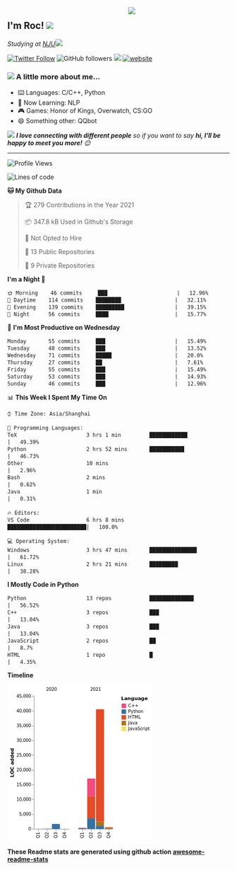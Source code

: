 <img align='right' src="https://media.giphy.com/media/M9gbBd9nbDrOTu1Mqx/giphy.gif" width="230">
<h2>I'm Roc! <img src="https://media.giphy.com/media/12oufCB0MyZ1Go/giphy.gif" width="50"></h2>
<p><em>Studying at <a href="http://www.nju.edu.cn">NJU</a><img src="https://media.giphy.com/media/WUlplcMpOCEmTGBtBW/giphy.gif" width="50"> 
</em></p>

[![Twitter Follow](https://img.shields.io/twitter/follow/Roc78862980?label=Follow)](https://twitter.com/intent/follow?screen_name=Roc78862980)
![GitHub followers](https://img.shields.io/github/followers/roc136?label=Follow&style=social)
![](https://visitor-badge.glitch.me/badge?page_id=Roc136.Roc136)
[![website](https://img.shields.io/badge/Website-46a2f1.svg?&style=flat-square&logo=Google-Chrome&logoColor=white&link=https://blog.roc136.top)](https://blog.roc136.top)
<!-- ![Waka Readme](https://github.com/anmol098/anmol098/workflows/Waka%20Readme/badge.svg) -->
<!-- [![Linkedin: anmol](https://img.shields.io/badge/-anmol-blue?style=flat-square&logo=Linkedin&logoColor=white&link=https://www.linkedin.com/in/anmol-p-singh/)](https://www.linkedin.com/in/anmol-p-singh/) -->

### <img src="https://media.giphy.com/media/VgCDAzcKvsR6OM0uWg/giphy.gif" width="50"> A little more about me...  

- ⌨️ Languages: C/C++, Python
- 🌱 Now Learning: NLP
- 🎮 Games: Honor of Kings, Overwatch, CS:GO
- 😄 Something other: QQbot

<img src="https://media.giphy.com/media/LnQjpWaON8nhr21vNW/giphy.gif" width="60"> <em><b>I love connecting with different people</b> so if you want to say <b>hi, I'll be happy to meet you more!</b> 😊</em>

---
<!--START_SECTION:waka-->
![Profile Views](http://img.shields.io/badge/Profile%20Views-8-blue)

![Lines of code](https://img.shields.io/badge/From%20Hello%20World%20I%27ve%20Written-60232%20lines%20of%20code-blue)

**🐱 My Github Data** 

> 🏆 279 Contributions in the Year 2021
 > 
> 📦 347.8 kB Used in Github's Storage 
 > 
> 🚫 Not Opted to Hire
 > 
> 📜 13 Public Repositories 
 > 
> 🔑 9 Private Repositories  
 > 
**I'm a Night 🦉** 

```text
🌞 Morning    46 commits     ███                      |   12.96% 
🌆 Daytime    114 commits    ████████                 |   32.11% 
🌃 Evening    139 commits    █████████                |   39.15% 
🌙 Night      56 commits     ████                     |   15.77%

```
📅 **I'm Most Productive on Wednesday** 

```text
Monday       55 commits     ███                      |   15.49% 
Tuesday      48 commits     ███                      |   13.52% 
Wednesday    71 commits     █████                    |   20.0% 
Thursday     27 commits     ██                       |   7.61% 
Friday       55 commits     ███                      |   15.49% 
Saturday     53 commits     ███                      |   14.93% 
Sunday       46 commits     ███                      |   12.96%

```


📊 **This Week I Spent My Time On** 

```text
⌚︎ Time Zone: Asia/Shanghai

💬 Programming Languages: 
TeX                      3 hrs 1 min         ████████████             |   49.39% 
Python                   2 hrs 52 mins       ███████████              |   46.73% 
Other                    10 mins                                      |   2.96% 
Bash                     2 mins                                       |   0.62% 
Java                     1 min                                        |   0.31%

🔥 Editors: 
VS Code                  6 hrs 8 mins        █████████████████████████|   100.0%

💻 Operating System: 
Windows                  3 hrs 47 mins       ███████████████          |   61.72% 
Linux                    2 hrs 21 mins       █████████                |   38.28%

```

**I Mostly Code in Python** 

```text
Python                   13 repos            ██████████████           |   56.52% 
C++                      3 repos             ███                      |   13.04% 
Java                     3 repos             ███                      |   13.04% 
JavaScript               2 repos             ██                       |   8.7% 
HTML                     1 repo              █                        |   4.35%

```


**Timeline**

![Chart not found](https://raw.githubusercontent.com/Roc136/Roc136/master/charts/bar_graph.png) 


<!--END_SECTION:waka-->

**These Readme stats are generated using github action [awesome-readme-stats](https://github.com/Roc136/waka-readme-stats)**
